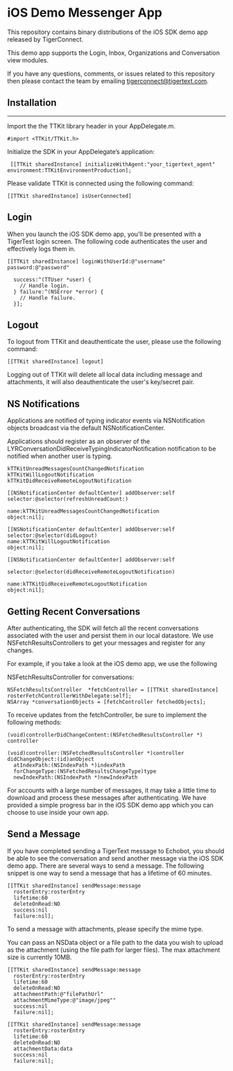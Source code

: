 # iOS Demo Messenger App

This repository contains binary distributions of the iOS SDK demo app released by TigerConnect.

This demo app supports the Login, Inbox, Organizations and Conversation view modules.

If you have any questions, comments, or issues related to this repository then please contact the team by emailing tigerconnect@tigertext.com.

## Installation
________________________________________
Import the the TTKit library header in your AppDelegate.m.

```objc
#import <TTKit/TTKit.h> 
```

Initialize the SDK in your AppDelegate’s application:

```objc
 [[TTKit sharedInstance] initializeWithAgent:"your_tigertext_agent" environment:TTKitEnvironmentProduction];
```

Please validate TTKit is connected using the following command:

```objc
[[TTKit sharedInstance] isUserConnected]
```

## Login

When you launch the iOS SDK demo app, you’ll be presented with a TigerTest login screen. The following code authenticates the user and effectively logs them in.

```objc
[[TTKit sharedInstance] loginWithUserId:@"username" password:@"password" 

  success:^(TTUser *user) { 
    // Handle login. 
  } failure:^(NSError *error) { 
    // Handle failure. 
  }];
```
## Logout

To logout from TTKit and deauthenticate the user, please use the following command:

```objc
[[TTKit sharedInstance] logout]
```

Logging out of TTKit will delete all local data including message and attachments, it will also deauthenticate the user's key/secret pair.

## NS Notifications 

Applications are notified of typing indicator events via NSNotification objects broadcast via the default NSNotificationCenter. 

Applications should register as an observer of the LYRConversationDidReceiveTypingIndicatorNotification notification to be notified when another user is typing.

```objc
kTTKitUnreadMessagesCountChangedNotification
kTTKitWillLogoutNotification
kTTKitDidReceiveRemoteLogoutNotification

[[NSNotificationCenter defaultCenter] addObserver:self
selector:@selector(refreshUnreadCount:)

name:kTTKitUnreadMessagesCountChangedNotification
object:nil];
    
[[NSNotificationCenter defaultCenter] addObserver:self
selector:@selector(didLogout)
name:kTTKitWillLogoutNotification
object:nil];
    
[[NSNotificationCenter defaultCenter] addObserver:self

selector:@selector(didReceiveRemoteLogoutNotification)

name:kTTKitDidReceiveRemoteLogoutNotification
object:nil];

```

## Getting Recent Conversations

After authenticating, the SDK will fetch all the recent conversations associated with the user and persist them in our local datastore. We use NSFetchResultsControllers to get your messages and register for any changes.

For example, if you take a look at the iOS demo app, we use the following

NSFetchResultsController for conversations:
```objc
NSFetchResultsController  *fetchController = [[TTKit sharedInstance] rosterFetchControllerWithDelegate:self]; 
NSArray *conversationObjects = [fetchController fetchedObjects];
```

To receive updates from the fetchController, be sure to implement the following methods:
```objc
(void)controllerDidChangeContent:(NSFetchedResultsController *) controller 

(void)controller:(NSFetchedResultsController *)controller didChangeObject:(id)anObject 
  atIndexPath:(NSIndexPath *)indexPath 
  forChangeType:(NSFetchedResultsChangeType)type 
  newIndexPath:(NSIndexPath *)newIndexPath
```

For accounts with a large number of messages, it may take a little time to download and process these messages after authenticating. We have provided a simple progress bar in the iOS SDK demo app which you can choose to use inside your own app.

## Send a Message

If you have completed sending a TigerText message to Echobot, you should be able to see the conversation and send another message via the iOS SDK demo app. There are several ways to send a message. The following snippet is one way to send a message that has a lifetime of 60 minutes.

```objc
[[TTKit sharedInstance] sendMessage:message 
  rosterEntry:rosterEntry 
  lifetime:60 
  deleteOnRead:NO 
  success:nil 
  failure:nil];
 ```
 
To send a message with attachments, please specify the mime type.

You can pass an NSData object or a file path to the data you wish to upload as the attachment (using the file path for larger files).  The max attachment size is currently 10MB.

```objc
[[TTKit sharedInstance] sendMessage:message 
  rosterEntry:rosterEntry 
  lifetime:60 
  deleteOnRead:NO
  attachmentPath:@"filePathUrl"
  attachmentMimeType:@"image/jpeg""
  success:nil 
  failure:nil];

[[TTKit sharedInstance] sendMessage:message 
  rosterEntry:rosterEntry 
  lifetime:60 
  deleteOnRead:NO
  attachmentData:data
  success:nil 
  failure:nil];
```
